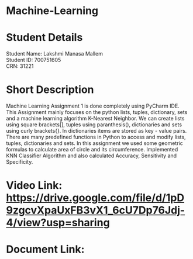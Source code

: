 # Machine-Learning

# Student Details
Student Name: Lakshmi Manasa Mallem <br />
Student  ID: 700751605 <br />
CRN: 31221 <br />

# Short Description
Machine Learning Assignment 1 is done completely using PyCharm IDE. This Assignment mainly focuses on the python lists, tuples, dictionary, sets and a machine learning algorithm K-Nearest Neighbor. We can create lists using square brackets[], tuples using paranthesis(), dictionaries and sets using curly brackets{}. In dictionaries items are stored as key - value pairs. There are many predefined functions in Python to access and modify lists, tuples, dictionaries and sets. In this assignment we used some geometric formulas to calculate area of circle and its circumference. Implemented KNN Classifier Algorithm and also calculated Accuracy, Sensitivity and Specificity.

# Video Link: https://drive.google.com/file/d/1pD9zgcvXpaUxFB3vX1_6cU7Dp76Jdj-4/view?usp=sharing
# Document Link: 
